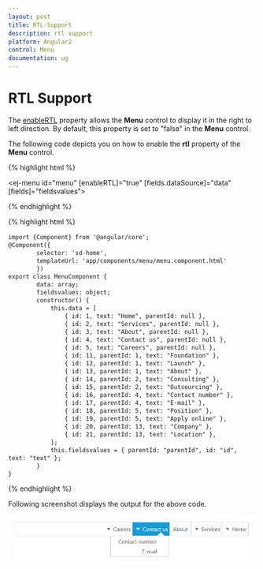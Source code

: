 ```yaml
---
layout: post
title: RTL-Support
description: rtl support
platform: Angular2
control: Menu
documentation: ug
---
```


# RTL Support

The [enableRTL](https://help.syncfusion.com/api/js/ejmenu#members:enablertl) property allows the **Menu** control to display it in the right to left direction. By default, this property is set to "false" in the **Menu** control.

The following code depicts you on how to enable the **rtl** property of the **Menu** control.

{% highlight html %}

<ej-menu id="menu" [enableRTL]="true" [fields.dataSource]="data" [fields]="fieldsvalues"></ej-menu>

{% endhighlight %}

{% highlight html %}

    import {Component} from '@angular/core';
    @Component({
            selector: 'sd-home',
            templateUrl: 'app/components/menu/menu.component.html'
            })
    export class MenuComponent {
            data: array;
            fieldsvalues: object;
            constructor() {
                this.data = [
                    { id: 1, text: "Home", parentId: null },
                    { id: 2, text: "Services", parentId: null },
                    { id: 3, text: "About", parentId: null },
                    { id: 4, text: "Contact us", parentId: null },
                    { id: 5, text: "Careers", parentId: null },
                    { id: 11, parentId: 1, text: "Foundation" },
                    { id: 12, parentId: 1, text: "Launch" },
                    { id: 13, parentId: 1, text: "About" },
                    { id: 14, parentId: 2, text: "Consulting" },
                    { id: 15, parentId: 2, text: "Outsourcing" },
                    { id: 16, parentId: 4, text: "Contact number" },
                    { id: 17, parentId: 4, text: "E-mail" },
                    { id: 18, parentId: 5, text: "Position" },
                    { id: 19, parentId: 5, text: "Apply online" },
                    { id: 20, parentId: 13, text: "Company" },
                    { id: 21, parentId: 13, text: "Location" },
                ];
                this.fieldsvalues = { parentId: "parentId", id: "id", text: "text" };
            }
    }

{% endhighlight %}

Following screenshot displays the output for the above code.

![](RTL-Support_images/RTL-Support_img1.png)